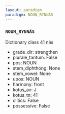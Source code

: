 ```yaml
---
layout: paradigm
paradigm: NOUN_RYNNÄS
---
```

### ` NOUN_RYNNÄS `

Dictionary class 41 näs
* grade_dir: strengthen
* plurale_tantum: False
* pos: NOUN
* stem_diphthong: None
* stem_vowel: None
* upos: NOUN
* harmony: front
* kotus_av: J
* kotus_tn: 41
* clitics: False
* possessive: False
